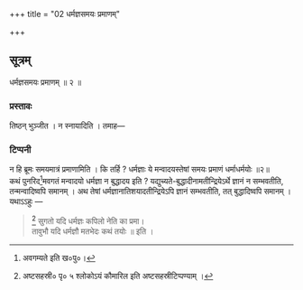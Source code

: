 +++
title = "02 धर्मज्ञसमयः प्रमाणम्"

+++

## सूत्रम्
धर्मज्ञसमयः प्रमाणम् ॥ २ ॥  
### प्रस्तावः
तिष्ठन् भुञ्जीत । न स्नायादिति । तमाह—  
### टिप्पनी
न हि ब्रूमः समयमात्रं प्रमाणामिति । कि तर्हि ? धर्मज्ञाः ये मन्वादयस्तेषां समयः प्रमाणं धर्माधर्मयोः ॥२॥  
कथं पुनरिद[^१]मवगतं मन्वादयो धर्मज्ञा न बुद्धादय इति ? यद्युच्यते-बुद्धादीनामतीन्द्रियेऽर्थे ज्ञानं न सम्भवतीति, तन्मन्वादिष्वपि समानम् । अथ तेषां धर्मज्ञानातिशयादतीन्द्रियेऽपि ज्ञानं सम्भवतीति, तत् बुद्धादिष्वपि समानम् ।  
यथाऽऽहुः —  
> [^२] सुगतो यदि धर्मज्ञः कपिलो नेति का प्रमा।  
> तावुभौ यदि धर्मज्ञौ मतभेदः कथं तयोः ॥ इति ।  

[^१]: अवगम्यते इति ख०पु०।  

[^२]:

    अष्टसहस्री० पृ० ५ श्लोकोऽयं कौमारिल इति अष्टसहस्रीटिप्पण्याम् ।  
